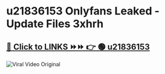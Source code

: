 
 # u21836153 Onlyfans Leaked - Update Files 3xhrh

## <h2><a href="https://clipsfans.com/u21836153&ref=git">🔗 Click to LINKS ⏩⏩ 👉 🟢 u21836153 </a></h2>

<a href="https://clipsfans.com/u21836153&ref=git" rel="nofollow" data-target="animated-image.originalLink"><img src="https://i.ibb.co.com/xMMVF88/686577567.gif" alt="Viral Video Original" style="max-width: 100%; display: inline-block;" data-target="animated-image.originalImage"></a>

